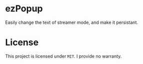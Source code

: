 # ezPopup
Easily change the text of streamer mode, and make it persistant.
# License
This project is licensed under `MIT`. I provide no warranty.
